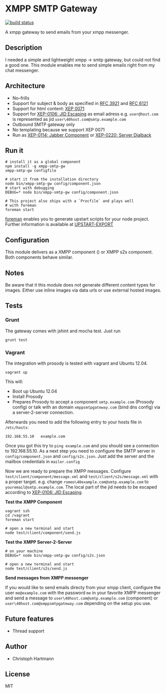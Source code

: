 # XMPP SMTP Gateway

[![build status](https://secure.travis-ci.org/chris-rock/xmpp-smtp-gw.png)](http://travis-ci.org/chris-rock/xmpp-smtp-gw)

A xmpp gateway to send emails from your xmpp messenger.

## Description

I needed a simple and lightweight xmpp -> smtp gateway, but could not find a good one. This module enables me to send simple emails right from my chat messenger.

## Architecture 

- No–frills
- Support for subject & body as specified in [RFC 3921](http://xmpp.org/rfcs/rfc3921.html#stanzas-extended) and [RFC 6121](http://tools.ietf.org/html/rfc6121#section-5.2)
- Support for html content: [XEP 0071](http://www.xmpp.org/extensions/xep-0071.html)
- Support for [XEP-0106: JID Escaping](http://xmpp.org/extensions/xep-0106.html) as email adress e.g. `user@host.com` is represented as jid `user\40host.com@smtp.example.com`
- Outbound SMTP gateway only
- No templating because we support XEP 0071
- Run as [XEP-0114: Jabber Component](http://xmpp.org/extensions/xep-0114.html) or [XEP-0220: Server Dialback](http://xmpp.org/extensions/xep-0220.html)

## Run it

    # install it as a global component
    npm install -g xmpp-smtp-gw
    xmpp-smtp-gw configfile

    # start it from the installation directory
    node bin/xmpp-smtp-gw config/component.json
    # start with debugging
    DEBUG=* node bin/xmpp-smtp-gw config/component.json

    # This project also ships with a `Procfile` and plays well 
    # with foreman 
    foreman start 

[foreman](http://ddollar.github.io/foreman/) enables you to generate upstart scripts for your node project. Further information is available at [UPSTART-EXPORT](http://ddollar.github.io/foreman/#UPSTART-EXPORT)

## Configuration

This module delivers as a XMPP component () or XMPP s2s component. Both components behave similar.

## Notes

Be aware that it this module does not generate different content types for images. Either use inline images via data urls or use external hosted images.

## Tests

### Grunt 

The gateway comes with jshint and mocha test. Just run 

    grunt test

### Vagrant

The integration with prosody is tested with vagrant and Ubuntu 12.04.

    vagrant up

This will:

 - Boot up Ubuntu 12.04
 - Install Prosody
 - Prepares Prosody to accept a component `smtp.example.com` (Prosody config) or talk with an domain `xmppsmtpgateway.com` (bind dns config) via a server-2-server connection.

Afterwards you need to add the following entry to your hosts file in `/etc/hosts`:

    192.168.55.10   example.com

Once you got this try to `ping example.com` and you should see a connection to 192.168.55.10. As a next step you need to configure the SMTP server in `config/component.json` and `config/s2s.json`. Just add the server and the mailbox credentials in `mailer.config`

Now we are ready to prepare the XMPP messages. Configure `test/client/component/message.xml` and `test/client/s2s/message.xml` with a proper target. e.g. change `romeo\40example.com@smtp.example.com` to `youremail@smtp.example.com`. The local part of the jid needs to be escaped according to [XEP-0106: JID Escaping](http://xmpp.org/extensions/xep-0106.html).

**Test the XMPP Component**

    vagrant ssh
    cd /vagrant
    foreman start

    # open a new terminal and start
    node test/client/component/send.js

**Test the XMPP Server-2-Server**

    # on your machine 
    DEBUG=* node bin/xmpp-smtp-gw config/s2s.json

    # open a new terminal and start
    node test/client/s2s/send.js

**Send messages from XMPP messenger**

If you would like to send emails directy from your xmpp client, configure the user `me@example.com` with the password `me` in your favorite XMPP messenger and send a message to `user\40host.com@smtp.example.com` (component) or `user\40host.com@xmppsmtpgateway.com` depending on the setup you use.

## Future features

- Thread support  

## Author

- Christoph Hartmann

## License

MIT

